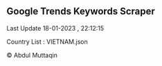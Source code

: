 

## Google Trends Keywords Scraper 
 
Last Update 18-01-2023 , 22:12:15

Country List :
VIETNAM.json



© Abdul Muttaqin 
